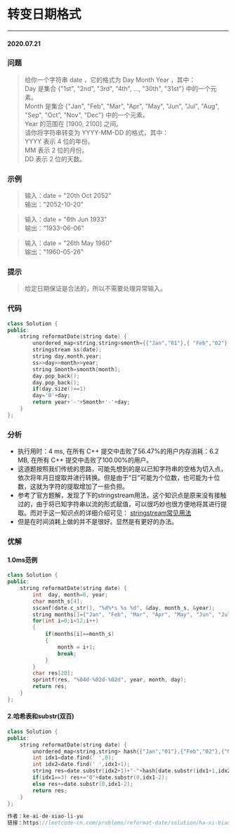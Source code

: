 # 转变日期格式
***
#### 2020.07.21

### 问题
>给你一个字符串 date ，它的格式为 Day Month Year ，其中：           
	Day 是集合 {"1st", "2nd", "3rd", "4th", ..., "30th", "31st"} 中的一个元素。            
	Month 是集合 {"Jan", "Feb", "Mar", "Apr", "May", "Jun", "Jul", "Aug", "Sep", "Oct", "Nov", "Dec"} 中的一个元素。                           
	Year 的范围在 [1900, 2100] 之间。                     
请你将字符串转变为 YYYY-MM-DD 的格式，其中：                   
	YYYY 表示 4 位的年份。                            
	MM 表示 2 位的月份。                         
	DD 表示 2 位的天数。                                   

### 示例
>输入：date = "20th Oct 2052"                
输出："2052-10-20"                     

>输入：date = "6th Jun 1933"                 
输出："1933-06-06"                         

>输入：date = "26th May 1960"                 
输出："1960-05-26"                                      

### 提示
>	给定日期保证是合法的，所以不需要处理异常输入。   

### 代码
```c++
class Solution {
public:
    string reformatDate(string date) {
        unordered_map<string,string>smonth={{"Jan","01"},{ "Feb","02"},{ "Mar","03"},{ "Apr","04"},{ "May","05"},{ "Jun","06"},{ "Jul","07"},{ "Aug","08"},{ "Sep","09"},{ "Oct","10"},{ "Nov","11"},{ "Dec","12"}};
        stringstream ss(date);
        string day,month,year;
        ss>>day>>month>>year;
        string Smonth=smonth[month];
        day.pop_back();
        day.pop_back();
        if(day.size()==1)
        day='0'+day;
        return year+'-'+Smonth+'-'+day;
    }
};
```

### 分析
 - 执行用时：4 ms, 在所有 C++ 提交中击败了56.47%的用户内存消耗：6.2 MB, 在所有 C++ 提交中击败了100.00%的用户。
 - 这道题按照我们传统的思路，可能先想到的是以已知字符串的空格为切入点，依次将年月日提取并进行转换。但是由于“日”可能为个位数，也可能为十位数，这就为字符的提取增加了一些负担。
 - 参考了官方题解，发现了<sstream>下的stringstream用法，这个知识点是原来没有接触过的，由于将已知字符串以流的形式赋值，可以很巧妙也很方便地将其进行提取。而对于这一知识点的详细介绍可见：
   [stringstream常见用法](https://blog.csdn.net/liitdar/article/details/82598039)
 - 但是在时间消耗上做的并不是很好。显然是有更好的办法。
 
### 优解
#### 1.0ms范例
```c++
class Solution {
public:
    string reformatDate(string date) {
        int  day, month=0, year;
        char month_s[4];
        sscanf(date.c_str(), "%d%*s %s %d", &day, month_s, &year);
        string months[]={"Jan", "Feb", "Mar", "Apr", "May", "Jun", "Jul", "Aug", "Sep", "Oct", "Nov", "Dec"};
        for(int i=0;i<12;i++)
        {
            if(months[i]==month_s)
            {
                month = i+1;
                break;
            }
        }
        char res[20];
        sprintf(res, "%04d-%02d-%02d", year, month, day);
        return res;
    }
};
```

#### 2.哈希表和substr(双百)
```c++
class Solution {
public:
    string reformatDate(string date) {
        unordered_map<string,string> hash{{"Jan","01"},{"Feb","02"},{"Mar","03"},{"Apr","04"},{"May","05"},{"Jun","06"},{"Jul","07"},{"Aug","08"},{"Sep","09"},{"Oct","10"},{"Nov","11"},{"Dec","12"}};
        int idx1=date.find(' ',0);
        int idx2=date.find(' ',idx1+1);
        string res=date.substr(idx2+1)+"-"+hash[date.substr(idx1+1,idx2-idx1-1)]+"-";
        if(idx1==3) res+="0"+date.substr(0,idx1-2);
        else res+=date.substr(0,idx1-2);
        return res;
    }
};

作者：ke-ai-de-xiao-li-yu
链接：https://leetcode-cn.com/problems/reformat-date/solution/ha-xi-biao-he-find-substr-by-ke-ai-de-xiao-li-yu/
```
